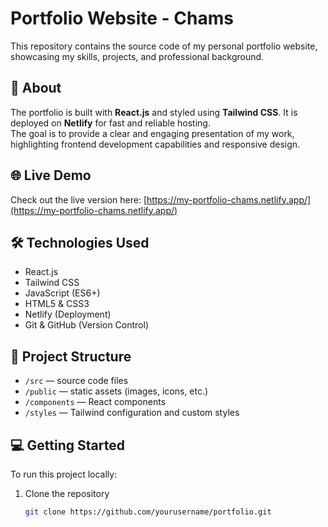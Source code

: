 # Portfolio Website - Chams

This repository contains the source code of my personal portfolio website, showcasing my skills, projects, and professional background.

## 🚀 About

The portfolio is built with **React.js** and styled using **Tailwind CSS**. It is deployed on **Netlify** for fast and reliable hosting.  
The goal is to provide a clear and engaging presentation of my work, highlighting frontend development capabilities and responsive design.

## 🌐 Live Demo

Check out the live version here: [https://my-portfolio-chams.netlify.app/](https://my-portfolio-chams.netlify.app/)

## 🛠️ Technologies Used

- React.js
- Tailwind CSS
- JavaScript (ES6+)
- HTML5 & CSS3
- Netlify (Deployment)
- Git & GitHub (Version Control)

## 📂 Project Structure

- `/src` — source code files
- `/public` — static assets (images, icons, etc.)
- `/components` — React components
- `/styles` — Tailwind configuration and custom styles

## 💻 Getting Started

To run this project locally:

1. Clone the repository
   ```bash
   git clone https://github.com/yourusername/portfolio.git
